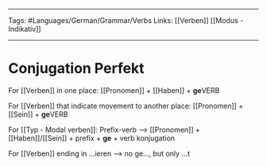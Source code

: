___
Tags: #Languages/German/Grammar/Verbs 
Links: [[Verben]] [[Modus - Indikativ]]
___
# Conjugation Perfekt
For [[Verben]] in one place:
[[Pronomen]] + [[Haben]] + **ge**VERB

For [[Verben]] that indicate movement to another place:
[[Pronomen]] + [[Sein]] + **ge**VERB

For [[Typ - Modal verben]]:
Prefix-verb --> [[Pronomen]] + [[Haben]]/[[Sein]] + prefix + **ge** + verb konjugation

For [[Verben]] ending in ...ieren --> no ge..., but only ...t